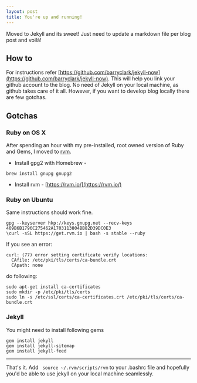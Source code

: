 ```yaml
---
layout: post
title: You're up and running!
---
```


Moved to Jekyll and its sweet! Just need to update a markdown file per blog post and voilà!

## How to
For instructions refer [https://github.com/barryclark/jekyll-now](https://github.com/barryclark/jekyll-now). This will help you link your github account to the blog. No need of Jekyll on your local machine, as github takes care of it all. However, if you want to develop blog locally there are few gotchas.

## Gotchas

### Ruby on OS X
After spending an hour with my pre-installed, root owned version of Ruby and Gems, I moved to [rvm](https://rvm.io).

* Install gpg2 with Homebrew - 
```
brew install gnupg gnupg2
```

* Install rvm - [https://rvm.io/](https://rvm.io/)

### Ruby on Ubuntu

Same instructions should work fine.

```
gpg --keyserver hkp://keys.gnupg.net --recv-keys 409B6B1796C275462A1703113804BB82D39DC0E3
\curl -sSL https://get.rvm.io | bash -s stable --ruby
```

If you see an error:

```
curl: (77) error setting certificate verify locations:
  CAfile: /etc/pki/tls/certs/ca-bundle.crt
  CApath: none
```

do following:

```
sudo apt-get install ca-certificates
sudo mkdir -p /etc/pki/tls/certs
sudo ln -s /etc/ssl/certs/ca-certificates.crt /etc/pki/tls/certs/ca-bundle.crt
```

### Jekyll
You might need to install following gems

```
gem install jekyll
gem install jekyll-sitemap
gem install jekyll-feed
```

---
That's it. Add ``` source ~/.rvm/scripts/rvm``` to your .bashrc file and hopefully you'd be able to use jekyll on your local machine seamlessly.

